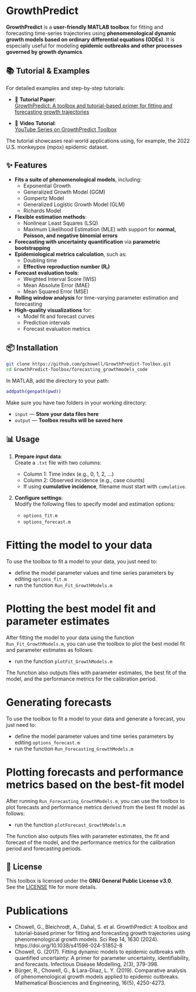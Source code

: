 # GrowthPredict
**GrowthPredict** is a **user-friendly MATLAB toolbox** for fitting and forecasting time-series trajectories using **phenomenological dynamic growth models based on ordinary differential equations (ODEs)**. It is especially useful for modeling **epidemic outbreaks and other processes governed by growth dynamics**.
 
## 📚 Tutorial & Examples

For detailed examples and step-by-step tutorials:

- 📄 **Tutorial Paper**:  
  [GrowthPredict: A toolbox and tutorial-based primer for fitting and forecasting growth trajectories](https://www.nature.com/articles/s41598-024-51852-8)

- 🎥 **Video Tutorial**:  
  [YouTube Series on GrowthPredict Toolbox](https://www.youtube.com/watch?v=op93_wUeXXA&list=PLiMOXVNNZfvYLdwNKrIdBmH5NTvGk6IG2)

The tutorial showcases real-world applications using, for example, the 2022 U.S. monkeypox (mpox) epidemic dataset.

## ✨ Features

- **Fits a suite of phenomenological models**, including:
  - Exponential Growth
  - Generalized Growth Model (GGM)
  - Gompertz Model
  - Generalized Logistic Growth Model (GLM)
  - Richards Model
- **Flexible estimation methods**:
  - Nonlinear Least Squares (LSQ)
  - Maximum Likelihood Estimation (MLE) with support for **normal, Poisson, and negative binomial errors**
- **Forecasting with uncertainty quantification** via **parametric bootstrapping**
- **Epidemiological metrics calculation**, such as:
  - Doubling time
  - **Effective reproduction number (Rₜ)**
- **Forecast evaluation tools**:
  - Weighted Interval Score (WIS)
  - Mean Absolute Error (MAE)
  - Mean Squared Error (MSE)
- **Rolling window analysis** for time-varying parameter estimation and forecasting
- **High-quality visualizations** for:
  - Model fit and forecast curves
  - Prediction intervals
  - Forecast evaluation metrics

## 📦 Installation

```bash
git clone https://github.com/gchowell/GrowthPredict-Toolbox.git
cd GrowthPredict-Toolbox/forecasting_growthmodels_code
```

In MATLAB, add the directory to your path:

```matlab
addpath(genpath(pwd))
```

Make sure you have two folders in your working directory:

- `input` — **Store your data files here**
- `output` — **Toolbox results will be saved here**

## 📊 Usage

1. **Prepare input data**:  
   Create a `.txt` file with two columns:
   - Column 1: Time index (e.g., 0, 1, 2, ...)
   - Column 2: Observed incidence (e.g., case counts)
   - If using **cumulative incidence**, filename must start with `cumulative`.

2. **Configure settings**:  
   Modify the following files to specify model and estimation options:
   - `options_fit.m`
   - `options_forecast.m`


# Fitting the model to your data

To use the toolbox to fit a model to your data, you just need to:

<ul>
    <li>define the model parameter values and time series parameters by editing <code>options_fit.m</code> </li>
    <li>run the function <code>Run_Fit_GrowthModels.m</code> </li>
</ul>
  
# Plotting the best model fit and parameter estimates

After fitting the model to your data using the function <code>Run_Fit_GrowthModels.m</code>, you can use the toolbox to plot the best model fit and parameter estimates as follows:

<ul>
    <li>run the function <code>plotFit_GrowthModels.m</code> </li>
</ul>

The function also outputs files with parameter estimates, the best fit of the model, and the performance metrics for the calibration period.

# Generating forecasts

To use the toolbox to fit a model to your data and generate a forecast, you just need to:

<ul>
    <li>define the model parameter values and time series parameters by editing <code>options_forecast.m</code> </li>
    <li>run the function <code>Run_Forecasting_GrowthModels.m</code> </li>
</ul>
  
# Plotting forecasts and performance metrics based on the best-fit model

After running <code>Run_Forecasting_GrowthModels.m</code>, you can use the toolbox to plot forecasts and performance metrics derived from the best fit model as follows:

<ul>
    <li>run the function <code>plotForecast_GrowthModels.m</code></li>
</ul>

The function also outputs files with parameter estimates, the fit and forecast of the model, and the performance metrics for the calibration period and forecasting periods.


## 📄 License

This toolbox is licensed under the **GNU General Public License v3.0**.  
See the [LICENSE](LICENSE) file for more details.

# Publications

<ul>

<li>Chowell, G., Bleichrodt, A., Dahal, S. et al. GrowthPredict: A toolbox and tutorial-based primer for fitting and forecasting growth trajectories using phenomenological growth models. Sci Rep 14, 1630 (2024). https://doi.org/10.1038/s41598-024-51852-8 </li>
    
<li> Chowell, G. (2017). Fitting dynamic models to epidemic outbreaks with quantified uncertainty: A primer for parameter uncertainty, identifiability, and forecasts. Infectious Disease Modelling, 2(3), 379-398. </li>

<li> Bürger, R., Chowell, G., & Lara-Díıaz, L. Y. (2019). Comparative analysis of phenomenological growth models applied to epidemic outbreaks. Mathematical Biosciences and Engineering, 16(5), 4250-4273. </li>

</ul>
